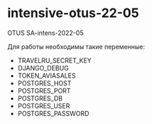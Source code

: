 # intensive-otus-22-05

OTUS SA-intens-2022-05

Для работы необходимы такие переменные:
- TRAVELRU_SECRET_KEY
- DJANGO_DEBUG
- TOKEN_AVIASALES
- POSTGRES_HOST
- POSTGRES_PORT
- POSTGRES_DB
- POSTGRES_USER
- POSTGRES_PASSWORD
